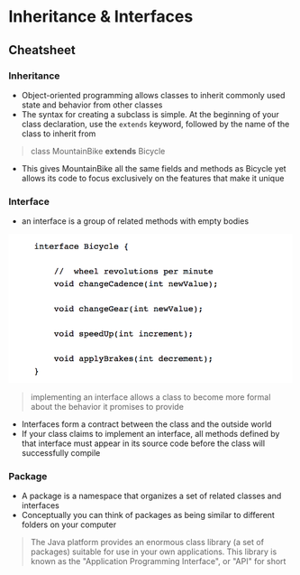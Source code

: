 # Inheritance & Interfaces

## Cheatsheet

### Inheritance 
- Object-oriented programming allows classes to inherit commonly used state and behavior from other classes
- The syntax for creating a subclass is simple. At the beginning of your class declaration, use the `extends` keyword, followed by the name of the class to inherit from

> class MountainBike **extends** Bicycle

- This gives MountainBike all the same fields and methods as Bicycle yet allows its code to focus exclusively on the features that make it unique


### Interface
- an interface is a group of related methods with empty bodies

![example](./images/interface.png)

> implementing an interface allows a class to become more formal about the behavior it promises to provide

- Interfaces form a contract between the class and the outside world
-  If your class claims to implement an interface, all methods defined by that interface must appear in its source code before the class will successfully compile

### Package

- A package is a namespace that organizes a set of related classes and interfaces
- Conceptually you can think of packages as being similar to different folders on your computer

> The Java platform provides an enormous class library (a set of packages) suitable for use in your own applications. This library is known as the "Application Programming Interface", or "API" for short




